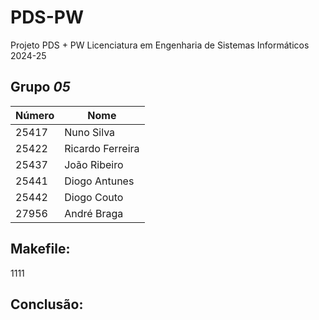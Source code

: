 # PDS-PW
Projeto PDS + PW
Licenciatura em Engenharia de Sistemas Informáticos 2024-25

## Grupo  *05*
| Número | Nome |
| -----   | ---- |
| 25417  | Nuno Silva  |
| 25422  | Ricardo Ferreira |
| 25437  | João Ribeiro |
| 25441  | Diogo Antunes   |
| 25442 | Diogo Couto  |
| 27956 | André Braga  |


## Makefile:
1111





## Conclusão:

